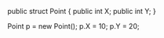 public struct Point
{
    public int X;
    public int Y;
}

Point p = new Point();
p.X = 10;
p.Y = 20;



